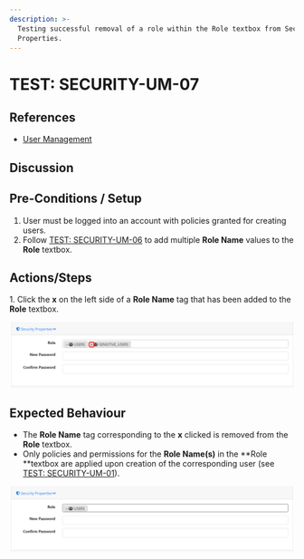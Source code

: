 ```yaml
---
description: >-
  Testing successful removal of a role within the Role textbox from Security
  Properties.
---
```


# TEST: SECURITY-UM-07

## References

* [User Management](../../../../../operations/security-administration/user-management.md)

## Discussion

## Pre-Conditions / Setup

1. User must be logged into an account with policies granted for creating users.
2. Follow [TEST: SECURITY-UM-06](test-security-um-06.md) to add multiple **Role Name** values to the **Role** textbox.

## Actions/Steps

1\. Click the **x** on the left side of a **Role Name** tag that has been added to the **Role** textbox.

![](../../../../../../.gitbook/assets/role_removehover.png)

## Expected Behaviour

* The **Role Name** tag corresponding to the **x** clicked is removed from the **Role** textbox.
* Only policies and permissions for the **Role Name(s)** in the **Role **textbox are applied upon creation of the corresponding user (see [TEST: SECURITY-UM-01](test-security-um-01.md)).

![](<../../../../../../.gitbook/assets/image (157).png>)
